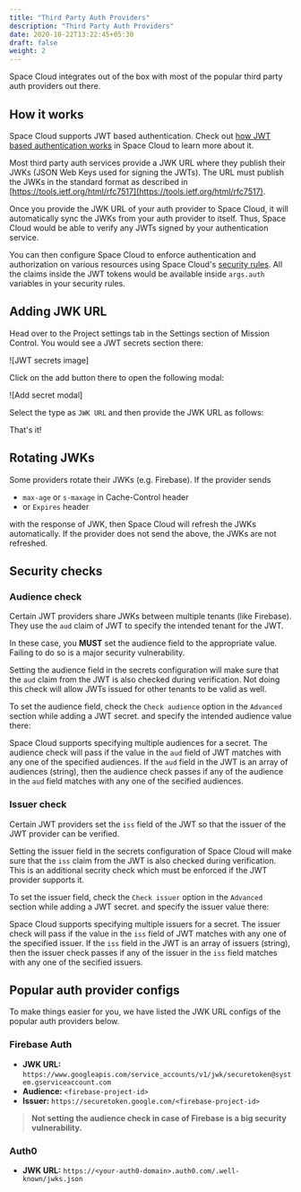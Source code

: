 ```yaml
---
title: "Third Party Auth Providers"
description: "Third Party Auth Providers"
date: 2020-10-22T13:22:45+05:30
draft: false
weight: 2
---
```


Space Cloud integrates out of the box with most of the popular third party auth providers out there.

## How it works

Space Cloud supports JWT based authentication. Check out [how JWT based authentication works](/security/jwt-based-authentication) in Space Cloud to learn more about it. 

Most third party auth services provide a JWK URL where they publish their JWKs (JSON Web Keys used for signing the JWTs). The URL must publish the JWKs in the standard format as described in [https://tools.ietf.org/html/rfc7517](https://tools.ietf.org/html/rfc7517).

Once you provide the JWK URL of your auth provider to Space Cloud, it will automatically sync the JWKs from your auth provider to itself. Thus, Space Cloud would be able to verify any JWTs signed by your authentication service. 

You can then configure Space Cloud to enforce authentication and authorization on various resources using Space Cloud's [security rules](/security/security-rules). All the claims inside the JWT tokens would be available inside `args.auth` variables in your security rules. 

## Adding JWK URL

Head over to the Project settings tab in the Settings section of Mission Control. You would see a JWT secrets section there:

![JWT secrets image]

Click on the add button there to open the following modal:

![Add secret modal]

Select the type as `JWK URL` and then provide the JWK URL as follows:

That's it!

## Rotating JWKs

Some providers rotate their JWKs (e.g. Firebase). If the provider sends

- `max-age` or `s-maxage` in Cache-Control header
- or `Expires` header

with the response of JWK, then Space Cloud will refresh the JWKs automatically. If the provider does not send the above, the JWKs are not refreshed.

## Security checks

### Audience check

Certain JWT providers share JWKs between multiple tenants (like Firebase). They use the `aud` claim of JWT to specify the intended tenant for the JWT. 

In these case, you **MUST** set the audience field to the appropriate value. Failing to do so is a major security vulnerability.

Setting the audience field in the secrets configuration will make sure that the `aud` claim from the JWT is also checked during verification. Not doing this check will allow JWTs issued for other tenants to be valid as well.

To set the audience field, check the `Check audience` option in the `Advanced` section while adding a JWT secret. and specify the intended audience value there: 

Space Cloud supports specifying multiple audiences for a secret. The audience check will pass if the value in the `aud` field of JWT matches with any one of the specified audiences. If the `aud` field in the JWT is an array of audiences (string), then the audience check passes if any of the audience in the `aud` field matches with any one of the secified audiences.

### Issuer check

Certain JWT providers set the `iss` field of the JWT so that the issuer of the JWT provider can be verified. 

Setting the issuer field in the secrets configuration of Space Cloud will make sure that the `iss` claim from the JWT is also checked during verification. This is an additional secrity check which must be enforced if the JWT provider supports it.  

To set the issuer field, check the `Check issuer` option in the `Advanced` section while adding a JWT secret. and specify the issuer value there: 

Space Cloud supports specifying multiple issuers for a secret. The issuer check will pass if the value in the `iss` field of JWT matches with any one of the specified issuer. If the `iss` field in the JWT is an array of issuers (string), then the issuer check passes if any of the issuer in the `iss` field matches with any one of the secified issuers.

## Popular auth provider configs

To make things easier for you, we have listed the JWK URL configs of the popular auth providers below.

### Firebase Auth

- **JWK URL:** `https://www.googleapis.com/service_accounts/v1/jwk/securetoken@system.gserviceaccount.com`
- **Audience:** `<firebase-project-id>`
- **Issuer:** `https://securetoken.google.com/<firebase-project-id>`

> **Not setting the audience check in case of Firebase is a big security vulnerability.**

### Auth0

- **JWK URL:** `https://<your-auth0-domain>.auth0.com/.well-known/jwks.json`
